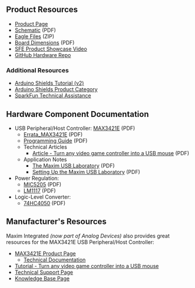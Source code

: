 ## Product Resources
* [Product Page](https://www.sparkfun.com/products/21247)
* [Schematic](../assets/board_files/schematic.pdf) (PDF)
* [Eagle Files](../assets/board_files/eagle_files.zip) (ZIP)
* [Board Dimensions](../assets/board_files/dimensions.pdf) (PDF)
* [SFE Product Showcase Video](https://youtu.be/g2MgO2fjqsw)
* [GitHub Hardware Repo](https://github.com/sparkfun/SparkFun_USB-C_Host_Shield)

### Additional Resources
* [Arduino Shields Tutorial (v2)](https://learn.sparkfun.com/tutorials/arduino-shields-v2)
* [Arduino Shields Product Category](https://www.sparkfun.com/categories/240)
* [SparkFun Technical Assistance](https://www.sparkfun.com/technical_assistance)

## Hardware Component Documentation
* USB Peripheral/Host Controller: [MAX3421E](../assets/component_documentation/MAX3421E.pdf) (PDF)
	* [Errata_MAX3421E](../assets/component_documentation/Errata_MAX3421E.pdf) (PDF)
	* [Programming Guide](../assets/component_documentation/AN3785.pdf) (PDF)
	* Technical Articles
		* [Article - Turn any video game controller into a USB mouse](https://pdfserv.maximintegrated.com/en/an/TUT5884.pdf) (PDF)
	* Application Notes
		* [The Maxim USB Laboratory](https://www.analog.com/media/en/technical-documentation/app-notes/the-maxim-usb-laboratory.pdf) (PDF)
		* [Setting Up the Maxim USB Laboratory](https://www.analog.com/media/en/technical-documentation/app-notes/setting-up-the-maxim-usb-laboratory.pdf) (PDF)
* Power Regulation:
	* [MIC5205](../assets/component_documentation/MIC5205.pdf) (PDF)
	* [LM1117](../assets/component_documentation/LM1117.pdf) (PDF)
* Logic-Level Converter:
	* [74HC4050](../assets/component_documentation/74HC4050.pdf) (PDF)

## Manufacturer's Resources
Maxim Integrated *(now part of Analog Devices)* also provides great resources for the MAX3421E USB Peripheral/Host Controller: 

* [MAX3421E Product Page](https://www.maximintegrated.com/en/products/interface/controllers-expanders/MAX3421E.html)
    * [Technical Documentation](https://www.maximintegrated.com/en/products/interface/controllers-expanders/MAX3421E.html#tech-docs)
* [Tutorial - Turn any video game controller into a USB mouse](https://www.maximintegrated.com/en/design/technical-documents/tutorials/5/5884.html)
* [Technical Support Page](https://maximsupport.microsoftcrmportals.com/en-US/tech-support/)
* [Knowledge Base Page](https://maximsupport.microsoftcrmportals.com/en-US/knowledgebase/)